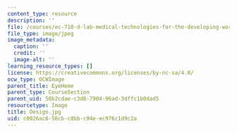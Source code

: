```yaml
---
content_type: resource
description: ''
file: /courses/ec-710-d-lab-medical-technologies-for-the-developing-world-spring-2010/c0026ac656cbc8bbc94eec976c1d9c2a_Design.jpg
file_type: image/jpeg
image_metadata:
  caption: ''
  credit: ''
  image-alt: ''
learning_resource_types: []
license: https://creativecommons.org/licenses/by-nc-sa/4.0/
ocw_type: OCWImage
parent_title: EyeHeme
parent_type: CourseSection
parent_uid: 50b2cdae-c3d8-7904-96ad-3dffc1b0dad5
resourcetype: Image
title: Design.jpg
uid: c0026ac6-56cb-c8bb-c94e-ec976c1d9c2a
---
```

